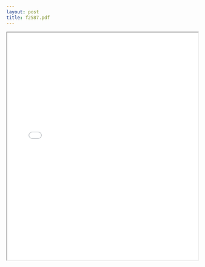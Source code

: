 ```yaml
---
layout: post
title: f2587.pdf
---
```


<div class="pdf-container">
<iframe src="/ea/assets/pdfs/f2587.pdf" height="600" width="100%" allowFullScreen="true"></iframe>
</div>

